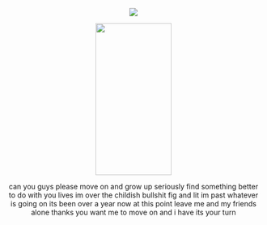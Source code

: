 <p align="center">
  <img src="https://spotify-github-profile.kittinanx.com/api/view?uid=espawxsbjn7fg4tahcsq6abpv&cover_image=true&theme=default&show_offline=true&background_color=7650af&interchange=false&bar_color=d25698">
</p>

<p align="center">
  <img width="150" height="300" src="https://i.postimg.cc/7hPV3wbx/dbju1qh-b3a8ca09-f364-4b16-89bf-34491f3db042-3-2.png">
</p>

<p align="center">
  can you guys please move on and grow up seriously find something better to do with you lives im over the childish bullshit fig and lit im past whatever is going on its been over a year now at this point leave me and my friends alone thanks you want me to move on and i have its your turn
</p>
